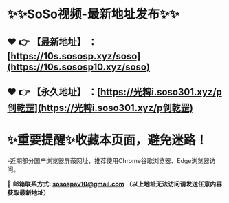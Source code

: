 :sparkles::sparkles:SoSo视频-最新地址发布:sparkles::sparkles:
==
:heart: :point_right: 【最新地址】 ：[https://10s.sososp.xyz/soso](https://10s.sososp10.xyz/soso)
------
:heart: :point_right: 【永久地址】 ：[https://光粺i.soso301.xyz/p刢亁罡](https://光粺i.soso301.xyz/p刢亁罡)
------
:sparkles:重要提醒:sparkles:收藏本页面，避免迷路！
==
-近期部分国产浏览器屏蔽网址，推荐使用Chrome谷歌浏览器、Edge浏览器访问。

:e-mail: __邮箱联系方式: <sosospav10@gmail.com> （以上地址无法访问请发送任意内容获取最新地址）__
